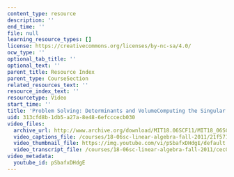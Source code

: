```yaml
---
content_type: resource
description: ''
end_time: ''
file: null
learning_resource_types: []
license: https://creativecommons.org/licenses/by-nc-sa/4.0/
ocw_type: ''
optional_tab_title: ''
optional_text: ''
parent_title: Resource Index
parent_type: CourseSection
related_resources_text: ''
resource_index_text: ''
resourcetype: Video
start_time: ''
title: 'Problem Solving: Determinants and VolumeComputing the Singular Value Decomposition'
uid: 313cfd8b-1db5-a27a-8e48-6efcccecb030
video_files:
  archive_url: http://www.archive.org/download/MIT18.06SCF11/MIT18_06SC_110607_B2_300k.mp4
  video_captions_file: /courses/18-06sc-linear-algebra-fall-2011/21f571f105755ef0b79896192aec9c7c_pSbafxDHdgE.vtt
  video_thumbnail_file: https://img.youtube.com/vi/pSbafxDHdgE/default.jpg
  video_transcript_file: /courses/18-06sc-linear-algebra-fall-2011/cec032acc79ca5be56485a2e0c09d571_pSbafxDHdgE.pdf
video_metadata:
  youtube_id: pSbafxDHdgE
---
```


